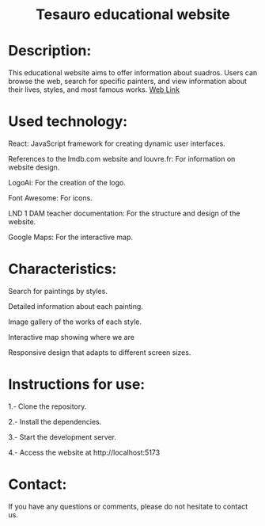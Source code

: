 <h1 align="center"> Tesauro educational website </h1>

<h1>Description:</h1>
This educational website aims to offer information about suadros. Users can browse the web, search for specific painters, and view information about their lives, styles, and most famous works.
<a href="https://students-c4cc1.web.app/">Web Link</a>

<h1>Used technology:</h1>
<p>React: JavaScript framework for creating dynamic user interfaces.</p>
<p>References to the Imdb.com website and louvre.fr: For information on website design.</p>
<p>LogoAi: For the creation of the logo.</p>
<p>Font Awesome: For icons.</p>
<p>LND 1 DAM teacher documentation: For the structure and design of the website.</p>
<p>Google Maps: For the interactive map.</p>

<h1>Characteristics:</h1>
<p>Search for paintings by styles.</p>
<p>Detailed information about each painting.</p>
<p>Image gallery of the works of each style.</p>
<p>Interactive map showing where we are</p>
<p>Responsive design that adapts to different screen sizes.</p>

<h1>Instructions for use:</h1>
<p>1.- Clone the repository.</p>
<p>2.- Install the dependencies.</p>
<p>3.- Start the development server.</p>
<p>4.- Access the website at http://localhost:5173</p>

<h1>Contact:</h1>
If you have any questions or comments, please do not hesitate to contact us.
